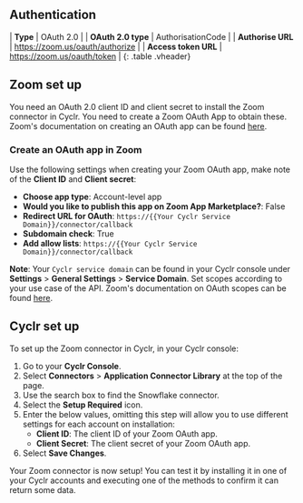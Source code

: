 <section class="authentication" markdown="1">

## Authentication

| **Type** | OAuth 2.0 |
| **OAuth 2.0 type** | AuthorisationCode |
| **Authorise URL** | https://zoom.us/oauth/authorize |
| **Access token URL** | https://zoom.us/oauth/token |
{: .table .vheader}

</section>

<section class="zoom-set-up" markdown="1">

## Zoom set up

You need an OAuth 2.0 client ID and client secret to install the Zoom connector in Cyclr. You need to create a Zoom OAuth App to obtain these. Zoom's documentation on creating an OAuth app can be found [here](https://marketplace.zoom.us/docs/guides/build/oauth-app).

<div class="section-creating-an-oauth-app-in-zoom" markdown="1">

### Create an OAuth app in Zoom

Use the following settings when creating your Zoom OAuth app, make note of the **Client ID** and **Client secret**:

-   **Choose app type**: Account-level app
-   **Would you like to publish this app on Zoom App Marketplace?**: False
-   **Redirect URL for OAuth**: `https://{{Your Cyclr Service Domain}}/connector/callback`
-   **Subdomain check**: True
-   **Add allow lists**: `https://{{Your Cyclr Service Domain}}/connector/callback`

**Note**: Your `Cyclr service domain` can be found in your Cyclr console under **Settings** > **General Settings** > **Service Domain**. Set scopes according to your use case of the API. Zoom's documentation on OAuth scopes can be found [here](https://marketplace.zoom.us/docs/guides/auth/oauth/oauth-scopes).

</div>
</section>

<section class="cyclr-set-up" markdown="1">

## Cyclr set up

To set up the Zoom connector in Cyclr, in your Cyclr console:

1. Go to your **Cyclr Console**.
2. Select **Connectors** > **Application Connector Library** at the top of the page.
3. Use the search box to find the Snowflake connector.
4. Select the **Setup Required** icon.
5. Enter the below values, omitting this step will allow you to use different settings for each account on installation:
    - **Client ID**: The client ID of your Zoom OAuth app.
    - **Client Secret**: The client secret of your Zoom OAuth app.
6. Select **Save Changes**.

Your Zoom connector is now setup! You can test it by installing it in one of your Cyclr accounts and executing one of the methods to confirm it can return some data.

</section>
